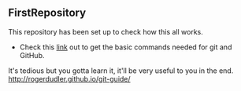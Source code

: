 ## FirstRepository
This repository has been set up to check how this all works. 

* Check this [link](http://www.dataschool.io/git-quick-reference-for-beginners/) out to get the basic commands needed for git and GitHub. 

It's tedious but you gotta learn it, it'll be very useful to you in the end.
http://rogerdudler.github.io/git-guide/
